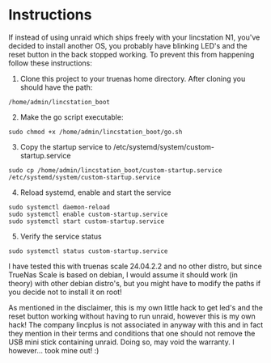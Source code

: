# Instructions

If instead of using unraid which ships freely with your lincstation N1, you've decided to install another OS, you probably have blinking LED's and the reset button in the back stopped working. To prevent this from happening follow these instructions:

1. Clone this project to your truenas home directory. After cloning you should have the path:
```
/home/admin/lincstation_boot
```

2. Make the go script executable:
```
sudo chmod +x /home/admin/lincstation_boot/go.sh
```

3. Copy the startup service to /etc/systemd/system/custom-startup.service
```
sudo cp /home/admin/lincstation_boot/custom-startup.service /etc/systemd/system/custom-startup.service 
```

4. Reload systemd, enable and start the service
```
sudo systemctl daemon-reload
sudo systemctl enable custom-startup.service
sudo systemctl start custom-startup.service
```

5. Verify the service status
```
sudo systemctl status custom-startup.service
```

I have tested this with truenas scale 24.04.2.2 and no other distro, but since TrueNas Scale is based on debian, I would assume it should work (in theory) with other debian distro's, but you might have to modify the paths if you decide not to install it on root!

As mentioned in the disclaimer, this is my own little hack to get led's and the reset button working without having to run unraid, however this is my own hack! The company lincplus is not associated in anyway with this and in fact they mention in their terms and conditions that one should not remove the USB mini stick containing unraid. Doing so, may void the warranty. I however... took mine out! :)





